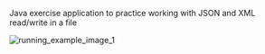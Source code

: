 Java exercise application to practice working with JSON and XML read/write in a file


![running_example_image_1](https://user-images.githubusercontent.com/96319211/235737786-1d9befe4-1643-4185-bef4-8e06d663cca5.png)
